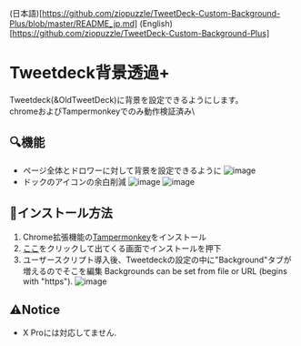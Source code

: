 (日本語)[https://github.com/ziopuzzle/TweetDeck-Custom-Background-Plus/blob/master/README_jp.md]
(English)[https://github.com/ziopuzzle/TweetDeck-Custom-Background-Plus]

# Tweetdeck背景透過+
Tweetdeck(&OldTweetDeck)に背景を設定できるようにします。\
chromeおよびTampermonkeyでのみ動作検証済み\

## 🔍機能
- ページ全体とドロワーに対して背景を設定できるように
![image](https://github.com/user-attachments/assets/68d1f58a-de20-4fc1-8327-1a608ca4c144)
- ドックのアイコンの余白削減
![image](https://github.com/user-attachments/assets/62cf4e83-31da-44cd-83d6-2162ba177e41)
![image](https://github.com/user-attachments/assets/b5b07ccd-bcb3-4605-8263-3bd1f5ed818f)

## 🔧インストール方法
1. Chrome拡張機能の[Tampermonkey](https://chrome.google.com/webstore/detail/tampermonkey/dhdgffkkebhmkfjojejmpbldmpobfkfo)をインストール
2. [ここ](https://github.com/ziopuzzle/TweetDeck-Custom-Background-Plus/raw/master/Tweetdeck_custom_plus.user.js)をクリックして出てくる画面でインストールを押下
3. ユーザースクリプト導入後、Tweetdeckの設定の中に"Background"タブが増えるのでそこを編集
Backgrounds can be set from file or URL (begins with "https").
![image](https://github.com/user-attachments/assets/894b4666-cc1a-4a66-bb06-9429db142733)

## ⚠️Notice
- X Proには対応してません.
